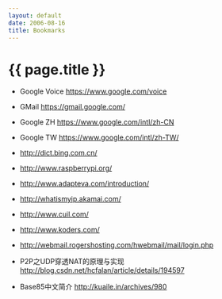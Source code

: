 ```yaml
---
layout: default
date: 2006-08-16
title: Bookmarks
---
```


# {{ page.title }}

- Google Voice <https://www.google.com/voice>
- GMail <https://gmail.google.com/>
- Google ZH <https://www.google.com/intl/zh-CN>
- Google TW <https://www.google.com/intl/zh-TW/>
- <http://dict.bing.com.cn/>
- <http://www.raspberrypi.org/>
- <http://www.adapteva.com/introduction/> 
- <http://whatismyip.akamai.com/>
- <http://www.cuil.com/>
- <http://www.koders.com/>
- <http://webmail.rogershosting.com/hwebmail/mail/login.php>


- P2P之UDP穿透NAT的原理与实现 <http://blog.csdn.net/hcfalan/article/details/194597>
- Base85中文简介 <http://kuaile.in/archives/980>